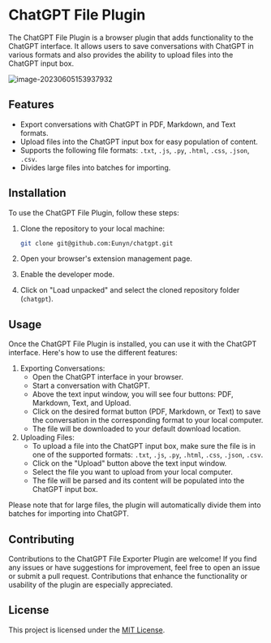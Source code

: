 # ChatGPT File Plugin

The ChatGPT File Plugin is a browser plugin that adds functionality to the ChatGPT interface. It allows users to save conversations with ChatGPT in various formats and also provides the ability to upload files into the ChatGPT input box.

![image-20230605153937932]((https://github.com/Eunyn/chatgpt/blob/main/image/main.png))

## Features

- Export conversations with ChatGPT in PDF, Markdown, and Text formats.
- Upload files into the ChatGPT input box for easy population of content.
- Supports the following file formats: `.txt`, `.js`, `.py`, `.html`, `.css`, `.json`, `.csv`.
- Divides large files into batches for importing.

## Installation

To use the ChatGPT File Plugin, follow these steps:

1. Clone the repository to your local machine:

   ```sh
   git clone git@github.com:Eunyn/chatgpt.git
   ```

2. Open your browser's extension management page.

3. Enable the developer mode.

4. Click on "Load unpacked" and select the cloned repository folder (`chatgpt`).

## Usage

Once the ChatGPT File Plugin is installed, you can use it with the ChatGPT interface. Here's how to use the different features:

1. Exporting Conversations:
   - Open the ChatGPT interface in your browser.
   - Start a conversation with ChatGPT.
   - Above the text input window, you will see four buttons: PDF, Markdown, Text, and Upload.
   - Click on the desired format button (PDF, Markdown, or Text) to save the conversation in the corresponding format to your local computer.
   - The file will be downloaded to your default download location.
2. Uploading Files:
   - To upload a file into the ChatGPT input box, make sure the file is in one of the supported formats: `.txt`, `.js`, `.py`, `.html`, `.css`, `.json`, `.csv`.
   - Click on the "Upload" button above the text input window.
   - Select the file you want to upload from your local computer.
   - The file will be parsed and its content will be populated into the ChatGPT input box.

Please note that for large files, the plugin will automatically divide them into batches for importing into ChatGPT.

## Contributing

Contributions to the ChatGPT File Exporter Plugin are welcome! If you find any issues or have suggestions for improvement, feel free to open an issue or submit a pull request. Contributions that enhance the functionality or usability of the plugin are especially appreciated.

## License

This project is licensed under the [MIT License](https://chat.openai.com/c/LICENSE).

